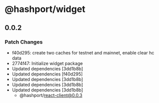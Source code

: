 # @hashport/widget

## 0.0.2

### Patch Changes

-   f40d295: create two caches for testnet and mainnet, enable clear hc data
-   2774f47: Initialize widget package
-   Updated dependencies [3dd1b8b]
-   Updated dependencies [f40d295]
-   Updated dependencies [3dd1b8b]
-   Updated dependencies [3dd1b8b]
-   Updated dependencies [3dd1b8b]
    -   @hashport/react-client@0.0.3
